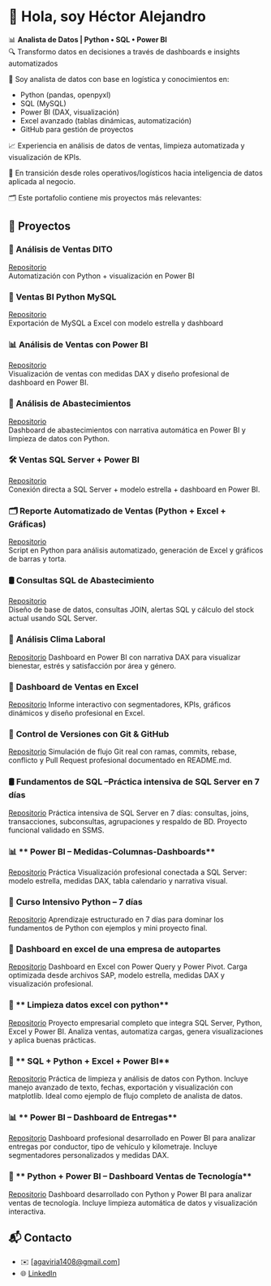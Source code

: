 # 👋 Hola, soy Héctor Alejandro

📊 **Analista de Datos | Python • SQL • Power BI**  
🔍 Transformo datos en decisiones a través de dashboards e insights automatizados

💼 Soy analista de datos con base en logística y conocimientos en:

- Python (pandas, openpyxl)
- SQL (MySQL)
- Power BI (DAX, visualización)
- Excel avanzado (tablas dinámicas, automatización)
- GitHub para gestión de proyectos

📈 Experiencia en análisis de datos de ventas, limpieza automatizada y visualización de KPIs.

🔄 En transición desde roles operativos/logísticos hacia inteligencia de datos aplicada al negocio.

🗂️ Este portafolio contiene mis proyectos más relevantes:



## 🚀 Proyectos

### 🔹 Análisis de Ventas DITO
[Repositorio](https://github.com/agaviria-analytics/analisis-ventas-DITO)  
Automatización con Python + visualización en Power BI

### 🔹 Ventas BI Python MySQL
[Repositorio](https://github.com/agaviria-analytics/ventas-bi-python-mysql)  
Exportación de MySQL a Excel con modelo estrella y dashboard

### 📊 Análisis de Ventas con Power BI
[Repositorio](https://github.com/agaviria-analytics/analisis-ventas-powerbi)  
Visualización de ventas con medidas DAX y diseño profesional de dashboard en Power BI.

### 🧃 Análisis de Abastecimientos  
[Repositorio](https://github.com/agaviria-analytics/analisis-abastecimientos)  
Dashboard de abastecimientos con narrativa automática en Power BI y limpieza de datos con Python.

### 🛠️ **Ventas SQL Server + Power BI**  
[Repositorio](https://github.com/agaviria-analytics/ventas_sqlserver_bi)  
Conexión directa a SQL Server + modelo estrella + dashboard en Power BI.

### 🗂️ **Reporte Automatizado de Ventas (Python + Excel + Gráficas)**  
[Repositorio](https://github.com/agaviria-analytics/ventas-automatizadas)  
Script en Python para análisis automatizado, generación de Excel y gráficos de barras y torta.

### 🛢️ **Consultas SQL de Abastecimiento**  
[Repositorio](https://github.com/agaviria-analytics/sql_consultas_join_abastecimiento)  
Diseño de base de datos, consultas JOIN, alertas SQL y cálculo del stock actual usando SQL Server.

### 🧘 **Análisis Clima Laboral**  
[Repositorio](https://github.com/agaviria-analytics/analisis_bienestar_empleados)
Dashboard en Power BI con narrativa DAX para visualizar bienestar, estrés y satisfacción por área y género.

### 📗 **Dashboard de Ventas en Excel**  
[Repositorio](https://github.com/agaviria-analytics/-Dashboard-de-Ventas-en-Excel)
Informe interactivo con segmentadores, KPIs, gráficos dinámicos y diseño profesional en Excel.

### 🐙 **Control de Versiones con Git & GitHub**
[Repositorio](https://github.com/agaviria-analytics/versionado-limpieza-datos-python)
Simulación de flujo Git real con ramas, commits, rebase, conflicto y Pull Request profesional documentado en README.md.

### 🛢️ **Fundamentos de SQL –Práctica intensiva de SQL Server en 7 días**
[Repositorio](https://github.com/agaviria-analytics/sql-fundamentos-7dias)
Práctica intensiva de SQL Server en 7 días: consultas, joins, transacciones, subconsultas, agrupaciones y respaldo de BD. Proyecto funcional validado en SSMS.

### 📊 ** Power BI – Medidas-Columnas-Dashboards**
[Repositorio](https://github.com/agaviria-analytics/powerbi-habilidades-analista-de-datos)
Práctica Visualización profesional conectada a SQL Server: modelo estrella, medidas DAX, tabla calendario y narrativa visual.

### 🐍 **Curso Intensivo Python – 7 días**
[Repositorio](https://github.com/agaviria-analytics/curso-intensivo-python-7-dias)
Aprendizaje estructurado en 7 días para dominar los fundamentos de Python con ejemplos y mini proyecto final.

### 📗 **Dashboard en excel de una empresa de autopartes**
[Repositorio](https://github.com/agaviria-analytics/dashboard_excel_autopartes)
Dashboard en Excel con Power Query y Power Pivot. Carga optimizada desde archivos SAP, modelo estrella, medidas DAX y visualización profesional.

### 🐍 ** Limpieza datos excel con python**
[Repositorio](https://github.com/agaviria-analytics/limpieza-datos-excel-python)
Proyecto empresarial completo que integra SQL Server, Python, Excel y Power BI. Analiza ventas, automatiza cargas, genera visualizaciones y aplica buenas prácticas.

### 🧩 ** SQL + Python + Excel + Power BI**
[Repositorio](https://github.com/agaviria-analytics/analisis-integrado-clientes-ventas)
Práctica de limpieza y análisis de datos con Python. Incluye manejo avanzado de texto, fechas, exportación y visualización con matplotlib. Ideal como ejemplo de flujo completo de analista de datos.

### 📊 ** Power BI – Dashboard de Entregas**
[Repositorio](https://github.com/agaviria-analytics/dashboard-entregas-logistica)
Dashboard profesional desarrollado en Power BI para analizar entregas por conductor, tipo de vehículo y kilometraje. Incluye segmentadores personalizados y medidas DAX.


### 🐍 ** Python + Power BI – Dashboard Ventas de Tecnología**
[Repositorio](https://github.com/agaviria-analytics/limpieza-ventas-tecnologia-python)
Dashboard desarrollado con Python y Power BI para analizar ventas de tecnología. Incluye limpieza automática de datos y visualización interactiva.


## 📬 Contacto

- ✉️ [agaviria1408@gmail.com]
- 🌐 [LinkedIn](https://www.linkedin.com/in/h%C3%A9ctor-alejandro-gaviria-marin-43296265)
